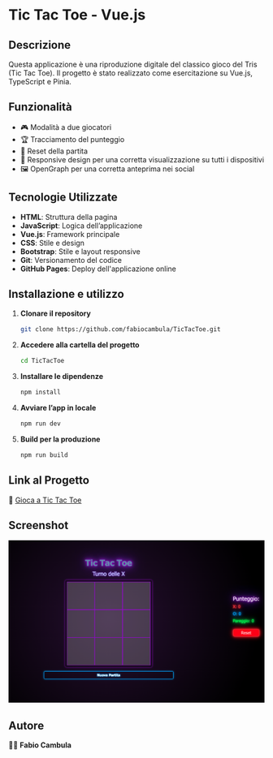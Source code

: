 # Tic Tac Toe - Vue.js

## Descrizione
Questa applicazione è una riproduzione digitale del classico gioco del Tris (Tic Tac Toe). Il progetto è stato realizzato come esercitazione su Vue.js, TypeScript e Pinia.

## Funzionalità
- 🎮 Modalità a due giocatori
- 🏆 Tracciamento del punteggio
- 🔄 Reset della partita
- 📱 Responsive design per una corretta visualizzazione su tutti i dispositivi
- 🖼️ OpenGraph per una corretta anteprima nei social

## Tecnologie Utilizzate
- **HTML**: Struttura della pagina
- **JavaScript**: Logica dell’applicazione
- **Vue.js**: Framework principale
- **CSS**: Stile e design
- **Bootstrap**: Stile e layout responsive
- **Git**: Versionamento del codice
- **GitHub Pages**: Deploy dell'applicazione online

## Installazione e utilizzo
1. **Clonare il repository**
   ```bash
   git clone https://github.com/fabiocambula/TicTacToe.git
   ```
2. **Accedere alla cartella del progetto**
   ```bash
   cd TicTacToe
   ```
3. **Installare le dipendenze**
   ```bash
   npm install
   ```
4. **Avviare l’app in locale**
   ```bash
   npm run dev
   ```
5. **Build per la produzione**
   ```bash
   npm run build
   ```

## Link al Progetto
🔗 [Gioca a Tic Tac Toe](https://fabiocambula.github.io/TicTacToe/)

## Screenshot
![Anteprima del gioco](src/assets/gamePic.png)

## Autore
👨‍💻 **Fabio Cambula**
